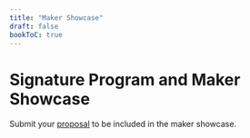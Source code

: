 ```yaml
---
title: "Maker Showcase"
draft: false
bookToC: true
---
```

# Signature Program and Maker Showcase

Submit your [proposal](https://docs.google.com/forms/d/e/1FAIpQLScTU7Fhc63kHMou22h8nrgEhh0OfD907QYblK5nc3mAzFDNGg/viewform) to be included in the maker showcase.
